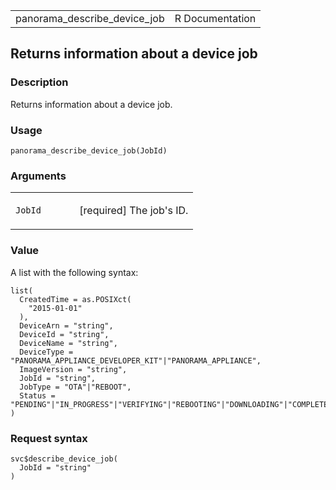 <table style="width: 100%;">
<tbody>
<tr class="odd">
<td>panorama_describe_device_job</td>
<td style="text-align: right;">R Documentation</td>
</tr>
</tbody>
</table>

## Returns information about a device job

### Description

Returns information about a device job.

### Usage

    panorama_describe_device_job(JobId)

### Arguments

<table>
<colgroup>
<col style="width: 35%" />
<col style="width: 65%" />
</colgroup>
<tbody>
<tr class="odd">
<td><code id="panorama_describe_device_job_:_JobId">JobId</code></td>
<td><p>[required] The job's ID.</p></td>
</tr>
</tbody>
</table>

### Value

A list with the following syntax:

    list(
      CreatedTime = as.POSIXct(
        "2015-01-01"
      ),
      DeviceArn = "string",
      DeviceId = "string",
      DeviceName = "string",
      DeviceType = "PANORAMA_APPLIANCE_DEVELOPER_KIT"|"PANORAMA_APPLIANCE",
      ImageVersion = "string",
      JobId = "string",
      JobType = "OTA"|"REBOOT",
      Status = "PENDING"|"IN_PROGRESS"|"VERIFYING"|"REBOOTING"|"DOWNLOADING"|"COMPLETED"|"FAILED"
    )

### Request syntax

    svc$describe_device_job(
      JobId = "string"
    )
